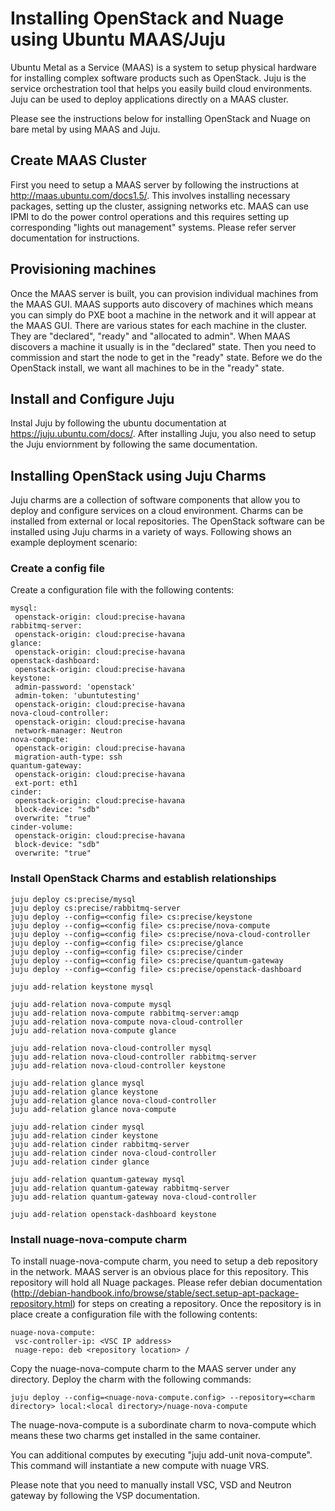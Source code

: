 Installing OpenStack and Nuage using Ubuntu MAAS/Juju
========================================================
Ubuntu Metal as a Service (MAAS) is a system to setup physical hardware for installing complex software products such as OpenStack. Juju is the service orchestration tool that helps you easily build cloud environments. Juju can be used to deploy applications directly on a MAAS cluster.

Please see the instructions below for installing OpenStack and Nuage on bare metal by using MAAS and Juju.

Create MAAS Cluster
--------------------
First you need to setup a MAAS server by following the instructions at http://maas.ubuntu.com/docs1.5/. This involves installing necessary packages, setting up the cluster, assigning networks etc. MAAS can use IPMI to do the power control operations and this requires setting up corresponding "lights out management" systems. Please refer server documentation for instructions.

Provisioning machines
-----------------------
Once the MAAS server is built, you can provision individual machines from the MAAS GUI. MAAS supports auto discovery of machines which means you can simply do PXE boot a machine in the network and it will appear at the MAAS GUI. There are various states for each machine in the cluster. They are "declared", "ready" and "allocated to admin". When MAAS discovers a machine it usually is in the "declared" state. Then you need to commission and start the node to get in the "ready" state. Before we do the OpenStack install, we want all machines to be in the "ready" state.

Install and Configure Juju
---------------------------
Instal Juju by following the ubuntu documentation at https://juju.ubuntu.com/docs/. After installing Juju, you also need to setup the Juju enviornment by following the same documentation.

Installing OpenStack using Juju Charms
--------------------------------------
Juju charms are a collection of software components that allow you to deploy and configure services on a cloud environment. Charms can be installed from external or local repositories. The OpenStack software can be installed using Juju charms in a variety of ways. Following shows an example deployment scenario:

### Create a config file

Create a configuration file with the following contents:

```
mysql:
 openstack-origin: cloud:precise-havana
rabbitmq-server:
 openstack-origin: cloud:precise-havana
glance:
 openstack-origin: cloud:precise-havana
openstack-dashboard:
 openstack-origin: cloud:precise-havana
keystone:
 admin-password: 'openstack'
 admin-token: 'ubuntutesting'
 openstack-origin: cloud:precise-havana
nova-cloud-controller:
 openstack-origin: cloud:precise-havana
 network-manager: Neutron
nova-compute:
 openstack-origin: cloud:precise-havana
 migration-auth-type: ssh
quantum-gateway:
 openstack-origin: cloud:precise-havana
 ext-port: eth1
cinder:
 openstack-origin: cloud:precise-havana
 block-device: "sdb"
 overwrite: "true"
cinder-volume:
 openstack-origin: cloud:precise-havana
 block-device: "sdb"
 overwrite: "true"
```

### Install OpenStack Charms and establish relationships
```
juju deploy cs:precise/mysql
juju deploy cs:precise/rabbitmq-server
juju deploy --config=<config file> cs:precise/keystone
juju deploy --config=<config file> cs:precise/nova-compute
juju deploy --config=<config file> cs:precise/nova-cloud-controller
juju deploy --config=<config file> cs:precise/glance
juju deploy --config=<config file> cs:precise/cinder
juju deploy --config=<config file> cs:precise/quantum-gateway
juju deploy --config=<config file> cs:precise/openstack-dashboard

juju add-relation keystone mysql

juju add-relation nova-compute mysql
juju add-relation nova-compute rabbitmq-server:amqp
juju add-relation nova-compute nova-cloud-controller
juju add-relation nova-compute glance

juju add-relation nova-cloud-controller mysql
juju add-relation nova-cloud-controller rabbitmq-server
juju add-relation nova-cloud-controller keystone

juju add-relation glance mysql
juju add-relation glance keystone
juju add-relation glance nova-cloud-controller
juju add-relation glance nova-compute

juju add-relation cinder mysql
juju add-relation cinder keystone
juju add-relation cinder rabbitmq-server
juju add-relation cinder nova-cloud-controller
juju add-relation cinder glance

juju add-relation quantum-gateway mysql
juju add-relation quantum-gateway rabbitmq-server
juju add-relation quantum-gateway nova-cloud-controller

juju add-relation openstack-dashboard keystone
```

### Install nuage-nova-compute charm

To install nuage-nova-compute charm, you need to setup a deb repository in the network. MAAS server is an obvious place for this repository. This repository will hold all Nuage packages. Please refer debian documentation (http://debian-handbook.info/browse/stable/sect.setup-apt-package-repository.html) for steps on creating a repository. 
Once the repository is in place create a configuration file with the following contents:

```
nuage-nova-compute:
 vsc-controller-ip: <VSC IP address>
 nuage-repo: deb <repository location> /
```

Copy the nuage-nova-compute charm to the MAAS server under any directory. Deploy the charm with the following commands:

```
juju deploy --config=<nuage-nova-compute.config> --repository=<charm directory> local:<local directory>/nuage-nova-compute
```

The nuage-nova-compute is a subordinate charm to nova-compute which means these two charms get installed in the same container.

You can additional computes by executing "juju add-unit nova-compute". This command will instantiate a new compute with nuage VRS.

Please note that you need to manually install VSC, VSD and Neutron gateway by following the VSP documentation.
